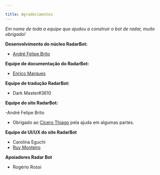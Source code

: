 ```yaml
---

title: Agradecimentos
---
```

*Em nome de toda a equipe que ajudou a construir o bot de radar, muito obrigado!*

**Desenvolvimento do núcleo RadarBot:**

- [André Felipe Brito](https://github.com/andrebrito16)

**Equipe de documentação do RadarBot:**

- [Enrico Marques](https://github.com/enrico1108)

**Equipe de tradução RadarBot:**

- Dark Master#3610

**Equipe do site RadarBot:**

-André Felipe Brito
- Obrigado ao [Cícero Thiago](https://github.com/cicerotcv) pela ajuda em algumas partes.

**Equipe de UI/UX do site RadarBot**

- Carolina Eguchi
- [Ruy Monteiro](https://github.com/ruymon)

**Apoiadores Radar Bot**

- Rogério Rossi